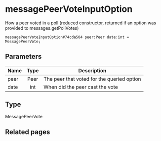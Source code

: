 # messagePeerVoteInputOption
How a peer voted in a poll (reduced constructor, returned if an option was provided to messages.getPollVotes)

```
messagePeerVoteInputOption#74cda504 peer:Peer date:int = MessagePeerVote;
```

## Parameters
| Name | Type | Description |
| ---- | :----: | ----------- |
| peer | Peer | The peer that voted for the queried option |
| date | int | When did the peer cast the vote |


## Type
MessagePeerVote

## Related pages
